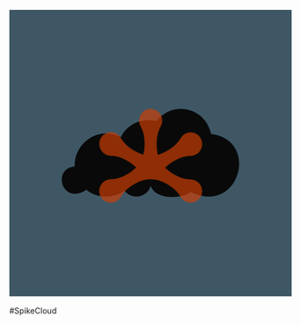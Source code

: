 <p align="center">
	<img src="SpikeCloud.png" width="512" height="512" alt="SpikeCloud Logo" />  
</p>

#SpikeCloud
